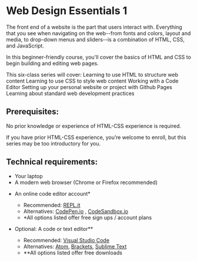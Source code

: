 # Web Design Essentials 1

The front end of a website is the part that users interact with. Everything that you see when navigating on the web--from fonts and colors, layout and media, to drop-down menus and sliders--is a combination of HTML, CSS, and JavaScript.

In this beginner-friendly course, you'll cover the basics of HTML and CSS to begin building and editing web pages.

This six-class series will cover:
Learning to use HTML to structure web content
Learning to use CSS to style web content
Working with a Code Editor
Setting up your personal website or project with Github Pages
Learning about standard web development practices

## Prerequisites:

No prior knowledge or experience of HTML-CSS experience is required.

If you have prior HTML-CSS experience, you’re welcome to enroll, but this series may be too introductory for you.

## Technical requirements:

- Your laptop
- A modern web browser (Chrome or Firefox recommended)

* An online code editor account\*

  - Recommended: [REPL.it](https://replit.com/)
  - Alternatives: [CodePen.io](https://codepen.io/) , [CodeSandbox.io](https://codesandbox.io/)
  - \*All options listed offer free sign ups / account plans

* Optional: A code or text editor\*\*
  - Recommended: [Visual Studio Code](https://code.visualstudio.com/)
  - Alternatives: [Atom](https://atom.io/), [Brackets](http://brackets.io/), [Sublime Text](https://www.sublimetext.com/)
  - \*\*All options listed offer free downloads
